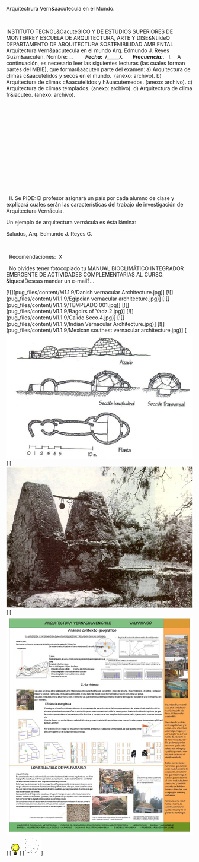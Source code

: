 

Arquitectrura Vern&aacutecula 
 en el Mundo.




 



INSTITUTO TECNOL&OacuteGICO Y DE ESTUDIOS 
 SUPERIORES DE MONTERREY
ESCUELA DE ARQUITECTURA, ARTE Y 
 DISE&NtildeO
DEPARTAMENTO DE 
 ARQUITECTURA
SOSTENIBILIDAD 
 AMBIENTAL
 
Arquitectura Vern&aacutecula en el 
 mundo
Arq. Edmundo J. Reyes 
 Guzm&aacuten.
Nombre: _________________________.          Fecha:  ____/_____/_______.        Frecuencia:_____________________.
 
 I.    A continuación, es necesario leer las siguientes lecturas (las cuales forman partes del MBIE), que formar&aacuten parte 
 del examen:
a) Arquitectura de climas c&aacutelidos y secos en el 
 mundo.  (anexo: 
 archivo).
b) Arquitectura de climas c&aacutelidos y h&uacutemedos. (anexo: 
 archivo).
c) Arquitectura de climas templados. (anexo: 
 archivo).
d) Arquitectura de clima fr&iacuteo. (anexo: 
 archivo).








 

 

 















 

 

















 

 




 

 
 II. Se PIDE: 
 El profesor asignará un país por cada alumno de clase y explicará cuales serán las características del trabajo de investigación de Arquitectura Vernácula. 

 Un ejemplo de arquitectura vernácula es ésta lámina: 

Saludos, 
Arq. Edmundo J. Reyes 
 G.

 








  
 Recomendaciones: 
X 


  No 
 olvides tener fotocopiado tu MANUAL BIOCLIMÁTICO INTEGRADOR EMERGENTE DE ACTIVIDADES COMPLEMENTARIAS AL CURSO.
  
 &iquestDeseas mandar un 
 e-mail?...


[![](pug_files/content/M1.1.9/Danish vernacular Architecture.jpg)]
[![](pug_files/content/M1.1.9/Egipcian vernacular architecture.jpg)]
[![](pug_files/content/M1.1.9/TEMPLADO 001.jpg)]
[![](pug_files/content/M1.1.9/Bagdirs of Yadz.2.jpg)]
[![](pug_files/content/M1.1.9/Calido Seco.4.jpg)]
[![](pug_files/content/M1.1.9/Indian Vernacular Architecture.jpg)]
[![](pug_files/content/M1.1.9/Mexican southest vernacular architecture.jpg)]
[![](pug_files/content/M1.1.9/Frio.5.jpg)]
[![](pug_files/content/M1.1.9/aljibe.jpg)]
[![](pug_files/content/M1.1.9/chile.jpg)]
[![](pug_files/content/M1.1.9/sugerencias.gif)]
[![](pug_files/content/M1.1.9/email_41.gif)]
